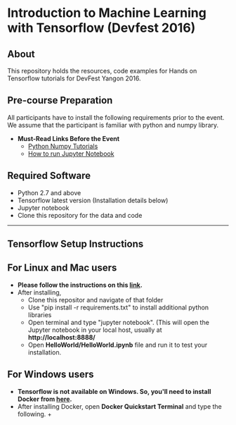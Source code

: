 Introduction to Machine Learning with Tensorflow (Devfest 2016)
============================

About
-----

This repository holds the resources, code examples for Hands on Tensorflow tutorials for DevFest Yangon 2016.


Pre-course Preparation
----------------------

All participants have to install the following requirements prior to the event.  
We assume that the participant is familiar with python and numpy library.
* **Must-Read Links Before the Event**
  + [Python Numpy Tutorials](http://cs231n.github.io/python-numpy-tutorial/)
  + [How to run Jupyter Notebook](https://jupyter-notebook-beginner-guide.readthedocs.io/en/latest/execute.html)

Required Software
----------------------
+ Python 2.7 and above
+ Tensorflow latest version (Installation details below)
+ Jupyter notebook
+  Clone this repository for the data and code

---

Tensorflow Setup Instructions
----------------------
## For Linux and Mac users
+ **Please follow the instructions on this [link](https://www.tensorflow.org/versions/master/get_started/os_setup.html#download-and-setup).**
+ After installing, 
    + Clone this repositor and navigate of that folder
    + Use "pip install -r requirements.txt" to install additional python libraries
    + Open terminal and type "jupyter notebook". (This will open the Jupyter notebook in your local host, usually at **http://localhost:8888/**
    + Open  **HelloWorld/HelloWorld.ipynb** file and run it to test your installation.


## For Windows users
+ **Tensorflow is not available on Windows. So, you'll need to install Docker from [here](https://github.com/docker/toolbox/releases/download/v1.12.2/DockerToolbox-1.12.2.exe).**
+ After installing Docker, open **Docker Quickstart Terminal** and type the following.
    + 
